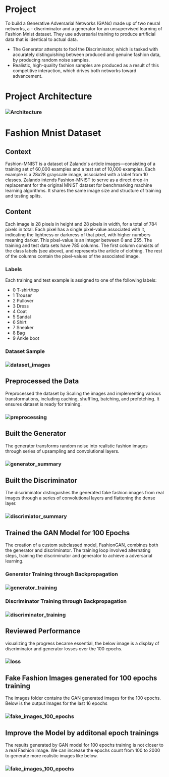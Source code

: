# Project
To build a Generative Adversarial Networks (GANs) made up of two neural networks, a - discriminator and a generator for an unsupervised learning of Fashion Mnist dataset. They use adversarial training to produce artificial data that is identical to actual data.
- The Generator attempts to fool the Discriminator, which is tasked with accurately distinguishing between produced and genuine fashion data, by producing random noise samples.
- Realistic, high-quality fashion samples are produced as a result of this competitive interaction, which drives both networks toward advancement.


# Project Architecture
### ![Architecture](assets/Architecture.jpg)


# Fashion Mnist Dataset
## Context
Fashion-MNIST is a dataset of Zalando's article images—consisting of a training set of 60,000 examples and a test set of 10,000 examples. Each example is a 28x28 grayscale image, associated with a label from 10 classes. Zalando intends Fashion-MNIST to serve as a direct drop-in replacement for the original MNIST dataset for benchmarking machine learning algorithms. It shares the same image size and structure of training and testing splits.

## Content
Each image is 28 pixels in height and 28 pixels in width, for a total of 784 pixels in total. Each pixel has a single pixel-value associated with it, indicating the lightness or darkness of that pixel, with higher numbers meaning darker. This pixel-value is an integer between 0 and 255. The training and test data sets have 785 columns. The first column consists of the class labels (see above), and represents the article of clothing. The rest of the columns contain the pixel-values of the associated image.

### Labels
Each training and test example is assigned to one of the following labels:

- 0 T-shirt/top
- 1 Trouser
- 2 Pullover
- 3 Dress
- 4 Coat
- 5 Sandal
- 6 Shirt
- 7 Sneaker
- 8 Bag
- 9 Ankle boot

### Dataset Sample
### ![dataset_images](assets/dataset_images.png)


## Preprocessed the Data
Preprocessed the dataset by Scaling the images and implementing various transformations, including caching, shuffling, batching, and prefetching. It ensures dataset is ready for training.
### ![preprocessing](assets/preprocessing.png)


## Built the Generator
The generator transforms random noise into realistic fashion images through series of upsampling and convolutional layers.
### ![generator_summary](assets/generator_summary.png)


## Built the Discriminator
The discriminator distinguishes the generated fake fashion images from real images through a series of convolutional layers and flattening the dense layer.
### ![discrimiator_summary](assets/discriminator_summary.png)


## Trained the GAN Model for 100 Epochs
The creation of a custom subclassed model, FashionGAN, combines both the generator and discriminator. The training loop involved alternating steps, training the discriminator and generator to achieve a adversarial learning.

### Generator Training through Backpropagation 
### ![generator_training](assets/backpropagation_generator.png)


### Discriminator Training through Backpropagation 
### ![discriminator_training](assets/backpropagation_discriminator.png)


## Reviewed Performance
visualizing the progress became essential, the below image is a display of discriminator and generator losses over the 100 epochs.
### ![loss](assets/loss.png)

## Fake Fashion Images generated for 100 epochs training
The images folder contains the GAN generated images for the 100 epochs. Below is the output images for the last 16 epochs
### ![fake_images_100_epochs](assets/output_fake_images.png)


## Improve the Model by additonal epoch trainings
The results generated by GAN model for 100 epochs training is not closer to a real Fashion image. We can increase the epochs count from 100 to 2000 to generate more realistic images like below.
### ![fake_images_100_epochs](assets/output_fake_images_2000_epochs.png)

